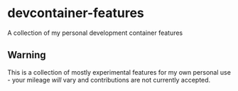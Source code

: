 # devcontainer-features
A collection of my personal development container features

## Warning
This is a collection of mostly experimental features for my own personal use - your mileage _will_
vary and contributions are not currently accepted.
